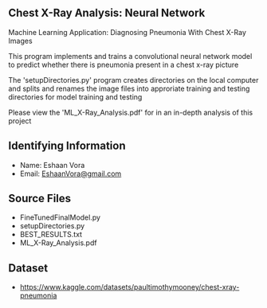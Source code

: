 ## Chest X-Ray Analysis: Neural Network

Machine Learning Application: Diagnosing Pneumonia With Chest X-Ray Images

This program implements and trains a convolutional neural network model to predict whether there is pneumonia present in a chest x-ray picture 

The 'setupDirectories.py' program creates directories on the local computer and splits and renames the image files into approriate training and testing directories for model training and testing

Please view the 'ML_X-Ray_Analysis.pdf' for in an in-depth analysis of this project

## Identifying Information

* Name: Eshaan Vora
* Email: EshaanVora@gmail.com

## Source Files

* FineTunedFinalModel.py
* setupDirectories.py
* BEST_RESULTS.txt
* ML_X-Ray_Analysis.pdf

## Dataset

* https://www.kaggle.com/datasets/paultimothymooney/chest-xray-pneumonia